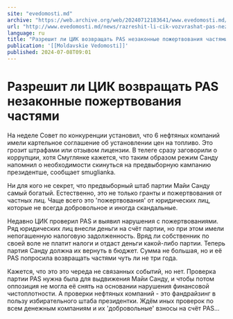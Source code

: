 ```yaml
---
site: "evedomosti.md"
archive: "https://web.archive.org/web/20240712183641/www.evedomosti.md/news/razreshit-li-cik-vozvrashat-pas-nezakonnye-pozhertvovaniya-c"
url: "http://www.evedomosti.md/news/razreshit-li-cik-vozvrashat-pas-nezakonnye-pozhertvovaniya-c"
language: ru
title: "Разрешит ли ЦИК возвращать PAS незаконные пожертвования частями"
publication: '[[Moldavskie Vedomosti]]'
published: 2024-07-08T09:01
---
```


# Разрешит ли ЦИК возвращать PAS незаконные пожертвования частями

На неделе Совет по конкуренции установил, что 6 нефтяных компаний имели картельное соглашение об установлении цен на топливо. Это грозит штрафами или отзывом лицензии. В телеге сразу заговорили о коррупции, хотя Смуглянке кажется, что таким образом режим Санду напомнил о необходимости скинуться на предвыборную кампанию президентше, сообщает smuglianka.

Ни для кого не секрет, что предвыборный штаб партии Майи Санду самый богатый. Естественно, это не только гранты и пожертвования от частных лиц. Чаще всего это 'пожертвования' от юридических лиц, которые не всегда добровольное и иногда скандальные.

Недавно ЦИК проверил PAS и выявил нарушения с пожертвованиями. Ряд юридических лиц внесли деньги на счёт партии, но при этом имели непогашенную налоговую задолженность. Вряд ли собственник по своей воле не платит налоги и отдаст деньги какой-либо партии. Теперь партия Санду должна их вернуть в бюджет. Сумма не большая, но и её PAS попросила возвращать частями чуть ли не три года.

Кажется, что это это череда не связанных событий, но нет. Проверка партии PAS нужна была для выдвижения Майи Санду, и чтобы потом оппозиция не могла её снять на основании нарушения финансовой чистоплотности. А проверки нефтяных компаний - это фандрайзинг в пользу избирательного штаба президентки. Ждём иных проверок по всем денежным компаниям и их 'добровольные' взносы на счёт PAS...
